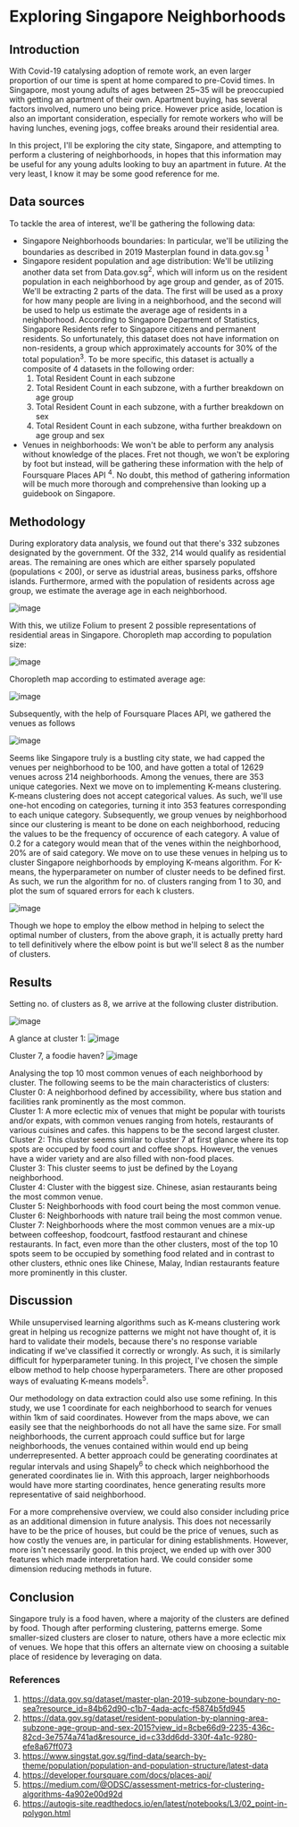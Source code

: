 # Exploring Singapore Neighborhoods

## Introduction
With Covid-19 catalysing adoption of remote work, an even larger proportion of our time is spent at home compared to pre-Covid times. In Singapore, most young adults of ages between 25~35 will be preoccupied with getting an apartment of their own. Apartment buying, has several factors involved, numero uno being price. However price aside, location is also an important consideration, especially for remote workers who will be having lunches, evening jogs, coffee breaks around their residential area.

In this project, I'll be exploring the city state, Singapore, and attempting to perform a clustering of neighborhoods, in hopes that this information may be useful for any young adults looking to buy an apartment in future. At the very least, I know it may be some good reference for me.

## Data sources
To tackle the area of interest, we'll be gathering the following data:
* Singapore Neighborhoods boundaries: In particular, we'll be utilizing the boundaries as described in 2019 Masterplan found in data.gov.sg <sup>1</sup>
* Singapore resident population and age distribution: We'll be utilizing another data set from Data.gov.sg<sup>2</sup>, which will inform us on the resident population in each neighborhood by age group and gender, as of 2015. We'll be extracting 2 parts of the data. The first will be used as a proxy for how many people are living in a neighborhood, and the second will be used to help us estimate the average age of residents in a neighborhood. According to Singapore Department of Statistics, Singapore Residents refer to Singapore citizens and permanent residents. So unfortunately, this dataset does not have information on non-residents, a group which approximately accounts for 30% of the total population<sup>3</sup>. To be more specific, this dataset is actually a composite of 4 datasets in the following order:
  <ol>
  <li>Total Resident Count in each subzone</li>
  <li>Total Resident Count in each subzone, with a further breakdown on age group</li>
  <li>Total Resident Count in each subzone, with a further breakdown on sex</li>
  <li>Total Resident Count in each subzone, witha further breakdown on age group and sex</li>
  </ol>
* Venues in neighborhoods: We won't be able to perform any analysis without knowledge of the places. Fret not though, we won't be exploring by foot but instead, will be gathering these information with the help of Foursquare Places API <sup>4</sup>. No doubt, this method of gathering information will be much more thorough and comprehensive than looking up a guidebook on Singapore.

## Methodology
During exploratory data analysis, we found out that there's 332 subzones designated by the government. Of the 332, 214 would qualify as residential areas. The remaining are ones which are either sparsely populated (populations < 200), or serve as idustrial areas, business parks, offshore islands. Furthermore, armed with the population of residents across age group, we estimate the average age in each neighborhood. 

![image](https://user-images.githubusercontent.com/65491089/123555900-14a2c580-d7bb-11eb-91e8-609432876ba0.png)

With this, we utilize Folium to present 2 possible representations of residential areas in Singapore. Choropleth map according to population size: 

![image](https://user-images.githubusercontent.com/65491089/123555918-3308c100-d7bb-11eb-9070-183da13a4372.png)

Choropleth map according to estimated average age: 

![image](https://user-images.githubusercontent.com/65491089/123555925-3d2abf80-d7bb-11eb-960c-b5fe355a481f.png)

Subsequently, with the help of Foursquare Places API, we gathered the venues as follows 

![image](https://user-images.githubusercontent.com/65491089/123555943-53388000-d7bb-11eb-91d3-cee3a342bf94.png)

Seems like Singapore truly is a bustling city state, we had capped the venues per neighborhood to be 100, and have gotten a total of 12629 venues across 214 neighborhoods. Among the venues, there are 353 unique categories. Next we move on to implementing K-means clustering. K-means clustering does not accept categorical values. As such, we'll use one-hot encoding on categories, turning it into 353 features corresponding to each unique category. Subsequently, we group venues by neighborhood since our clustering is meant to be done on each neighborhood, reducing the values to be the frequency of occurence of each category. A value of 0.2 for a category would mean that of the venes within the neighborhood, 20% are of said category.
We move on to use these venues in helping us to cluster Singapore neighborhoods by employing K-means algorithm. For K-means, the hyperparameter on number of cluster needs to be defined first. As such, we run the algorithm for no. of clusters ranging from 1 to 30, and plot the sum of squared errors for each k clusters.

![image](https://user-images.githubusercontent.com/65491089/123555950-5fbcd880-d7bb-11eb-8e6e-343f0bfc135d.png)

Though we hope to employ the elbow method in helping to select the optimal number of clusters, from the above graph, it is actually pretty hard to tell definitively where the elbow point is but we'll select 8 as the number of clusters.

## Results
Setting no. of clusters as 8, we arrive at the following cluster distribution.

![image](https://user-images.githubusercontent.com/65491089/123555963-6e0af480-d7bb-11eb-85b8-acdab4dd184c.png)

A glance at cluster 1:
![image](https://user-images.githubusercontent.com/65491089/123555976-7c591080-d7bb-11eb-8897-a8b0f7df5bd1.png)

Cluster 7, a foodie haven?
![image](https://user-images.githubusercontent.com/65491089/123555873-f210ac80-d7ba-11eb-954d-4ffcb20dc099.png)

Analysing the top 10 most common venues of each neighborhood by cluster. The following seems to be the main characteristics of clusters:<br>
Cluster 0: A neighborhood defined by accessibility, where bus station and facilities rank prominently as the most common.<br>
Cluster 1: A more eclectic mix of venues that might be popular with tourists and/or expats, with common venues ranging from hotels, restaurants of various cuisines and cafes. this happens to be the second largest cluster.<br>
Cluster 2: This cluster seems similar to cluster 7 at first glance where its top spots are occuped by food court and coffee shops. However, the venues have a wider variety and are also filled with non-food places.<br>
Cluster 3: This cluster seems to just be defined by the Loyang neighborhood.<br>
Cluster 4: Cluster with the biggest size. Chinese, asian restaurants being the most common venue.<br>
Cluster 5: Neighborhoods with food court being the most common venue.<br>
Cluster 6: Neighborhoods with nature trail being the most common venue.<br>
Cluster 7: Neighborhoods where the most common venues are a mix-up between coffeeshop, foodcourt, fastfood restaurant and chinese restaurants. In fact, even more than the other clusters, most of the top 10 spots seem to be occupied by something food related and in contrast to other clusters, ethnic ones like Chinese, Malay, Indian restaurants feature more prominently in this cluster.<br>

## Discussion
While unsupervised learning algorithms such as K-means clustering work great in helping us recognize patterns we might not have thought of, it is hard to validate their models, because there's no response variable indicating if we've classified it correctly or wrongly. As such, it is similarly difficult for hyperparameter tuning. In this project, I've chosen the simple elbow method to help choose hyperparameters. There are other proposed ways of evaluating K-means models<sup>5</sup>.

Our methodology on data extraction could also use some refining. In this study, we use 1 coordinate for each neighborhood to search for venues within 1km of said coordinates. However from the maps above, we can easily see that the neighborhoods do not all have the same size. For small neighborhoods, the current approach could suffice but for large neighborhoods, the venues contained within would end up being underrepresented. A better approach could be generating coordinates at regular intervals and using Shapely<sup>6</sup> to check which neighborhood the generated coordinates lie in. With this approach, larger neighborhoods would have more starting coordinates, hence generating results more representative of said neighborhood.

For a more comprehensive overview, we could also consider including price as an additional dimension in future analysis. This does not necessarily have to be the price of houses, but could be the price of venues, such as how costly the venues are, in particular for dining establishments. However, more isn't necessarily good. In this project, we ended up with over 300 features which made interpretation hard. We could consider some dimension reducing methods in future.

## Conclusion
Singapore truly is a food haven, where a majority of the clusters are defined by food. Though after performing clustering, patterns emerge. Some smaller-sized clusters are closer to nature, others have a more eclectic mix of venues. We hope that this offers an alternate view on choosing a suitable place of residence by leveraging on data.

### References
1. https://data.gov.sg/dataset/master-plan-2019-subzone-boundary-no-sea?resource_id=84b62d90-c1b7-4ada-acfc-f5874b5fd945
2. https://data.gov.sg/dataset/resident-population-by-planning-area-subzone-age-group-and-sex-2015?view_id=8cbe66d9-2235-436c-82cd-3e7574a741ad&resource_id=c33dd6dd-330f-4a1c-9280-efe8a67ff073
3. https://www.singstat.gov.sg/find-data/search-by-theme/population/population-and-population-structure/latest-data
4. https://developer.foursquare.com/docs/places-api/
5. https://medium.com/@ODSC/assessment-metrics-for-clustering-algorithms-4a902e00d92d
6. https://autogis-site.readthedocs.io/en/latest/notebooks/L3/02_point-in-polygon.html

